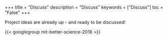 +++
title = "Discuss"
description = "Discuss"
keywords = ["Discuss"]
toc = "False"
+++

Project ideas are already up - and ready to be discussed!

{{< googlegroup mit-better-science-2018 >}}
